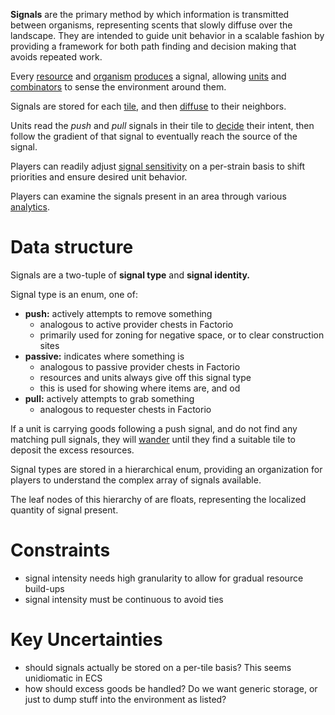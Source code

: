 **Signals** are the primary method by which information is transmitted between organisms, representing scents that slowly diffuse over the landscape.
They are intended to guide unit behavior in a scalable fashion by providing a framework for both path finding and decision making that avoids repeated work.

Every [resource](../resources/README.md) and [organism](../organisms/README.md) [produces](signal-production.md) a signal, allowing [units](../organisms/units.md) and [combinators](../organisms/combinators.md) to sense the environment around them.

Signals are stored for each [tile](../environment/tiles.md), and then [diffuse](diffusion.md) to their neighbors.

Units read the _push_ and _pull_ signals in their tile to [decide](decisions.md) their intent, then follow the gradient of that signal to eventually reach the source of the signal.

Players can readily adjust [signal sensitivity](sensitivity.md) on a per-strain basis to shift priorities and ensure desired unit behavior.

Players can examine the signals present in an area through various [analytics](../ui/analytics.md).

# Data structure

Signals are a two-tuple of **signal type** and **signal identity.**

Signal type is an enum, one of:

- **push:** actively attempts to remove something
  - analogous to active provider chests in Factorio
  - primarily used for zoning for negative space, or to clear construction sites
- **passive:** indicates where something is
  - analogous to passive provider chests in Factorio
  - resources and units always give off this signal type
  - this is used for showing where items are, and od
- **pull:** actively attempts to grab something
  - analogous to requester chests in Factorio

If a unit is carrying goods following a push signal, and do not find any matching pull signals, they will [wander](../organisms/actions.md) until they find a suitable tile to deposit the excess resources.

Signal types are stored in a hierarchical enum, providing an organization for players to understand the complex array of signals available.

The leaf nodes of this hierarchy of are floats, representing the localized quantity of signal present.

# Constraints

- signal intensity needs high granularity to allow for gradual resource build-ups
- signal intensity must be continuous to avoid ties

# Key Uncertainties

- should signals actually be stored on a per-tile basis? This seems unidiomatic in ECS
- how should excess goods be handled? Do we want generic storage, or just to dump stuff into the environment as listed?
